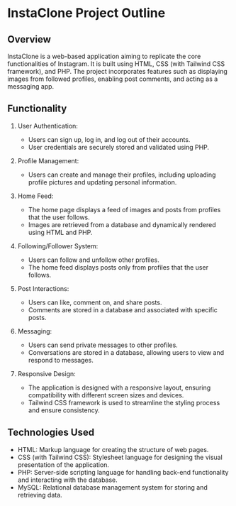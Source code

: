 # InstaClone Project Outline

## Overview
InstaClone is a web-based application aiming to replicate the core functionalities of Instagram. It is built using HTML, CSS (with Tailwind CSS framework), and PHP. The project incorporates features such as displaying images from followed profiles, enabling post comments, and acting as a messaging app.

## Functionality
1. User Authentication:
   - Users can sign up, log in, and log out of their accounts.
   - User credentials are securely stored and validated using PHP.

2. Profile Management:
   - Users can create and manage their profiles, including uploading profile pictures and updating personal information.

3. Home Feed:
   - The home page displays a feed of images and posts from profiles that the user follows.
   - Images are retrieved from a database and dynamically rendered using HTML and PHP.

4. Following/Follower System:
   - Users can follow and unfollow other profiles.
   - The home feed displays posts only from profiles that the user follows.

5. Post Interactions:
   - Users can like, comment on, and share posts.
   - Comments are stored in a database and associated with specific posts.

6. Messaging:
   - Users can send private messages to other profiles.
   - Conversations are stored in a database, allowing users to view and respond to messages.

7. Responsive Design:
   - The application is designed with a responsive layout, ensuring compatibility with different screen sizes and devices.
   - Tailwind CSS framework is used to streamline the styling process and ensure consistency.

## Technologies Used
- HTML: Markup language for creating the structure of web pages.
- CSS (with Tailwind CSS): Stylesheet language for designing the visual presentation of the application.
- PHP: Server-side scripting language for handling back-end functionality and interacting with the database.
- MySQL: Relational database management system for storing and retrieving data.
